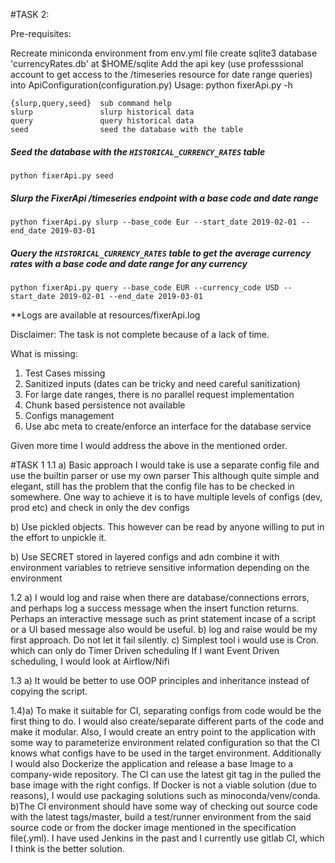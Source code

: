 #TASK 2:

Pre-requisites:

Recreate miniconda environment from env.yml file
create sqlite3 database 'currencyRates.db' at $HOME/sqlite
Add the api key (use professsional account to get access to the /timeseries resource for date range queries) into ApiConfiguration(configuration.py)
Usage: python fixerApi.py -h

```buildoutcfg
{slurp,query,seed}  sub command help 
slurp               slurp historical data 
query               query historical data 
seed                seed the database with the table
```
##### Seed the database with the `HISTORICAL_CURRENCY_RATES` table
```
python fixerApi.py seed

```
##### Slurp the FixerApi /timeseries endpoint with a base code and date range
```buildoutcfg
python fixerApi.py slurp --base_code Eur --start_date 2019-02-01 --end_date 2019-03-01
```
##### Query the `HISTORICAL_CURRENCY_RATES`  table to get the average currency rates with a base code and date range for any currency
```buildoutcfg
python fixerApi.py query --base_code EUR --currency_code USD --start_date 2019-02-01 --end_date 2019-03-01
```
**Logs are available at resources/fixerApi.log

Disclaimer: The task is not complete because of a lack of time.

What is missing:
1. Test Cases missing
2. Sanitized inputs (dates can be tricky and need careful sanitization)
3. For large date ranges, there is no parallel request implementation
4. Chunk based persistence not available
5. Configs management
6. Use abc meta to create/enforce an interface for the database service

Given more time I would address the above in the mentioned order.


#TASK 1
1.1 
a) Basic approach I would take is use a separate config file and use the builtin parser or use my own parser
This although quite simple and elegant, still has the problem that the config  file has to be checked in somewhere.
One way to achieve it is to have multiple levels of configs (dev, prod etc) and check in only the dev configs

b) Use pickled objects. This however can be read by anyone willing to put in the effort to unpickle it.

b) Use SECRET stored in layered configs and adn combine it with environment variables to retrieve sensitive information depending on the environment
  
1.2 a) I would log and raise when there are database/connections errors, and perhaps log a success message when the insert function returns.
Perhaps an interactive message such as print statement incase of a script or a UI based message also would be useful.
b) log and raise would be my first approach. Do not let it fail silently.
c) Simplest tool i would use is Cron. which can only do Timer Driven scheduling
If I want Event Driven scheduling, I would look at Airflow/Nifi

1.3 a) It would be better to use OOP principles and inheritance instead of copying the script.

1.4)a) To make it suitable for CI, separating configs from code would be the first thing to do. I would also create/separate different parts of the code and make it modular.
Also, I would create an entry point to the application with some way to parameterize environment related configuration so that the CI knows what configs have to be used in the
target environment. 
Additionally I would also Dockerize the application and release a base Image to a company-wide repository.
The CI can use the latest git tag in the pulled the base image with the right configs.
If Docker is not a viable solution (due to reasons), I would use packaging solutions such as minoconda/venv/conda.
b)The CI environment should have some way of checking out source code with the latest tags/master, build a test/runner environment
from the said source code or from the docker image mentioned in the specification file(.yml).
I have used Jenkins in the past and I currently use gitlab CI, which I think is the better solution.
